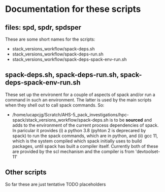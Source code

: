 # Documentation for these scripts

## files: spd, spdr, spdsper

These are some short names for the scripts: 
- stack_versions_workflow/spack-deps.sh
- stack_versions_workflow/spack-deps-run.sh
- stack_versions_workflow/spack-deps-spack-env-run.sh

## spack-deps.sh, spack-deps-run.sh, spack-deps-spack-env-run.sh

These set up the environent for a couple of aspects of spack and/or run a command in such an environment. The latter is used by the main scripts when they shell out to call spack commands. So:
- /home/ucapcjg/Scratch/AHS-5_pack_investigations/hpc-spack/stack_versions_workflow/spack-deps.sh is to be __sourced__ and adds to the environment of the current process dependencies of spack. In paricular it provides (i) a python 3.8 (pyhton 2 is deprecared by spack) to run the spack commands, which are in python, and (ii) gcc 11, which is the system compiled which spack initially uses to build packages, until spack has built a compiler itself. Currently both of these are provided by the scl mechanism and the compiler is from 'devtoolset-11'

## Other scripts

So far these are just tentative TODO placeholders 